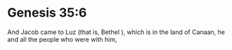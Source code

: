 # Genesis 35:6

And Jacob came to Luz (that is, Bethel ), which is in the land of Canaan, he and all the people who were with him,
